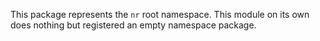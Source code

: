 This package represents the `nr` root namespace. This module on its own does
nothing but registered an empty namespace package.
